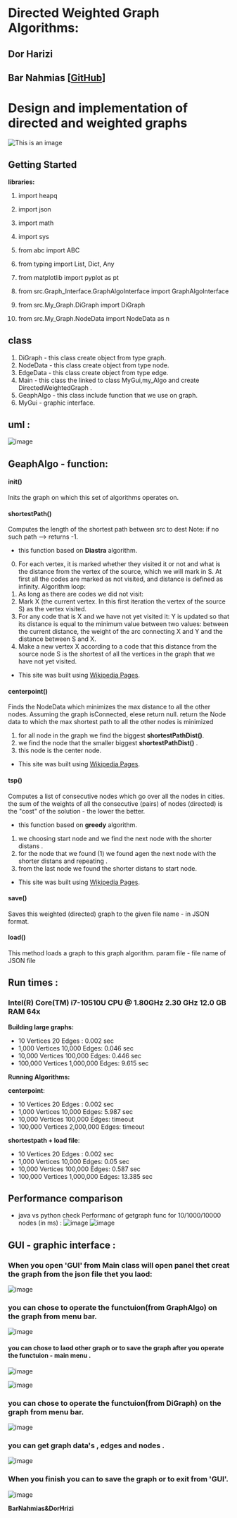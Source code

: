 # Directed Weighted Graph Algorithms:                                                                
## Dor Harizi
## Bar Nahmias [[GitHub](https://github.com/BarNahmias)]

# Design and implementation of directed and weighted graphs 

![This is an image](https://user-images.githubusercontent.com/92825016/145035678-cd125e45-64d7-4055-91bb-646ddfbf99ba.png)  

## Getting Started
**libraries:** 
1. import heapq
2. import json
3. import math
4. import sys
5. from abc import ABC
6. from typing import List, Dict, Any
7. from matplotlib import pyplot as pt

8. from src.Graph_Interface.GraphAlgoInterface import GraphAlgoInterface
9. from src.My_Graph.DiGraph import DiGraph
10. from src.My_Graph.NodeData import NodeData as n

## class
1. DiGraph - this class create object from type graph.
2. NodeData - this class create object from type node.
3. EdgeData - this class create object from type edge.
4. Main -  this class the linked to class MyGui,my_Algo and create DirectedWeightedGraph  .
5. GeaphAlgo - this class include  function that we use on graph.
7. MyGui - graphic interface.


## uml :
![image](https://user-images.githubusercontent.com/92825016/147567818-6a292303-bff7-4511-95d3-11a71a2cc094.png)  


## GeaphAlgo - function:
#### **init()**
Inits the graph on which this set of algorithms operates on.


#### **shortestPath()**
Computes the length of the shortest path between src to dest
Note: if no such path --> returns -1.
 - this function based on **Diastra** algorithm. 
0. For each vertex, it is marked whether they visited it or not and what is the distance from the vertex of the source, which we will mark in S. At first all the codes are marked as not visited, and distance is defined as infinity.
Algorithm loop:
1. As long as there are codes we did not visit:
2. Mark X (the current vertex. In this first iteration the vertex of the source S) as the vertex visited.
3. For any code that is X and we have not yet visited it:
Y is updated so that its distance is equal to the minimum value between two values: between the current distance, the weight of the arc connecting X and Y and the distance between S and X.
4. Make a new vertex X according to a code that this distance from the source node S is the shortest of all the vertices in the graph that we have not yet visited.
* This site was built using [Wikipedia Pages](https://en.wikipedia.org/wiki/Dijkstra%27s_algorithm).

#### **centerpoint()**
 Finds the NodeData which minimizes the max distance to all the other nodes.
 Assuming the graph isConnected, elese return null. 
 return the Node data to which the max shortest path to all the other nodes is minimized
1. for all node in the graph we find the biggest **shortestPathDist()**.
2. we find the node that the smaller  biggest **shortestPathDist()** .
3. this node is the center node. 
* This site was built using [Wikipedia Pages]( https://en.wikipedia.org/wiki/Graph_center).

#### **tsp()**
Computes a list of consecutive nodes which go over all the nodes in cities.
the sum of the weights of all the consecutive (pairs) of nodes (directed) is the "cost" of the solution -
the lower the better.
  - this function based on **greedy** algorithm. 
1. we choosing start node and we find the next node  with the shorter distans .
2. for the node that we found (1) we found agen the next node  with the shorter distans and repeating .
3. from the last node we found the shorter distans to start node. 
* This site was built using [Wikipedia Pages]( https://en.wikipedia.org/wiki/Travelling_salesman_problem).

#### **save()**
 Saves this weighted (directed) graph to the given
 file name - in JSON format.
#### **load()**
This method loads a graph to this graph algorithm.
param file - file name of JSON file

## Run times  :
### Intel(R) Core(TM) i7-10510U CPU @ 1.80GHz   2.30 GHz 12.0 GB RAM 64x

**Building large graphs:**
- 10 Vertices 20 Edges : 0.002 sec
- 1,000 Vertices 10,000 Edges: 0.046 sec
- 10,000 Vertices 100,000 Edges: 0.446 sec
- 100,000 Vertices 1,000,000 Edges: 9.615 sec

**Running Algorithms:**

**centerpoint**:

- 10 Vertices 20 Edges : 0.002 sec
- 1,000 Vertices 10,000 Edges: 5.987 sec
- 10,000 Vertices 100,000 Edges: timeout
- 100,000 Vertices 2,000,000 Edges: timeout

**shortestpath + load file**:

- 10 Vertices 20 Edges : 0.002 sec
- 1,000 Vertices 10,000 Edges: 0.05 sec
- 10,000 Vertices 100,000 Edges: 0.587 sec
- 100,000 Vertices 1,000,000 Edges: 13.385 sec

## Performance comparison 
-  java vs python check Performanc of getgraph func  for 10/1000/10000 nodes (in ms) :
![image](https://user-images.githubusercontent.com/92825016/147482950-224c6975-9e99-4c3f-813d-c31ffed29fa1.png)
![image](https://user-images.githubusercontent.com/92825016/147550984-73bbffcd-6115-4bb5-916f-17d4a075bfe1.png)



## GUI - graphic interface :
### When you open 'GUI' from Main class will open panel thet creat the graph from the json file thet you laod:
![image](https://user-images.githubusercontent.com/92825016/147589337-0bbf9e4c-e997-4c37-aa0f-7973c5424a76.png)

### you can chose to operate the functuion(from GraphAlgo) on the graph from menu bar.
![image](https://user-images.githubusercontent.com/92825016/147589388-adda5f37-62ad-4201-8b83-b50e9023cd39.png)

#### you can chose to laod other graph or to save the graph after you  operate the functuion - main menu .
![image](https://user-images.githubusercontent.com/92825016/147589415-415c1557-fa31-4d87-a333-e236294c924c.png)

![image](https://user-images.githubusercontent.com/92825016/147589439-0d0d8b65-d136-452f-9f64-33f5daca8aef.png)

### you can chose to operate the functuion(from DiGraph) on the graph from menu bar. 
![image](https://user-images.githubusercontent.com/92825016/147589465-dae6b9ce-e00a-467d-b23a-8adc86abe7ee.png)

### you can get graph data's , edges and nodes  .
![image](https://user-images.githubusercontent.com/92825016/147589494-9ccd3ea8-bbd0-4cc1-b27c-f1bafab3932d.png)

### When you finish you can to save the graph or to exit from 'GUI'.
![image](https://user-images.githubusercontent.com/92825016/147473376-3886c907-eca3-4b27-a87f-70bcc1b06bba.png)



**BarNahmias&DorHrizi**
